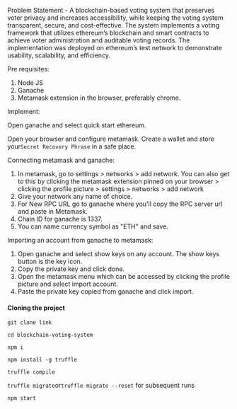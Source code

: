 Problem Statement - 
A blockchain-based voting system that preserves voter privacy and increases accessibility, while keeping the voting system transparent, secure, and cost-effective. The system implements a voting framework that utilizes ethereum’s blockchain and smart contracts to achieve voter administration and auditable voting records. The implementation was deployed on ethereum’s test network to demonstrate usability, scalability, and efficiency.

Pre requisites:
1. Node JS
2. Ganache
3. Metamask extension in the browser, preferably chrome.

Implement:

Open ganache and select quick start ethereum.

Open your browser and configure metamask. Create a wallet and store your```Secret Recovery Phrase``` in a safe place.

Connecting metamask and ganache:
1. In metamask, go to settings > networks > add network. You can also get to this by clicking the metamask extension pinned on your browser > clicking the profile picture > settings > networks > add network
2. Give your network any name of choice. 
3. For New RPC URL go to ganache where you'll copy the RPC server url and paste in Metamask. 
4. Chain ID for ganache is 1337. 
5. You can name currency symbol as "ETH" and save. 

Importing an account from ganache to metamask:
1. Open ganache and select show keys on any account. The show keys button is the key icon.
2. Copy the private key and click done.
3. Open the metamask menu which can be accessed by clicking the profile picture and select import account.
4. Paste the private key copied from ganache and click import.

#### Cloning the project

```git clone link```

```cd blockchain-voting-system```

```npm i```

```npm install -g truffle```

```truffle compile```

```truffle migrate```or```truffle migrate --reset``` for subsequent runs

```npm start```


